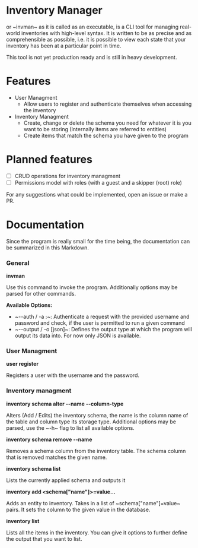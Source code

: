 # Inventory Manager

or ~invman~ as it is called as an executable, is a CLI tool for managing real-world inventories with high-level syntax. It is written to be as precise and as comprehensible as possible, i.e. it is possible to view each state that your inventory has been at a particular point in time. 

This tool is not yet production ready and is still in heavy development. 

# Features

* User Managment
  * Allow users to register and authenticate themselves when accessing the inventory
* Inventory Managment
  * Create, change or delete the schema you need for whatever it is you want to be storing (Internally items are referred to entities)
  * Create items that match the schema you have given to the program
  
# Planned features

- [ ] CRUD operations for inventory managment
- [ ] Permissions model with roles (with a guest and a skipper (root) role)

For any suggestions what could be implemented, open an issue or make a PR.

# Documentation

Since the program is really small for the time being, the documentation can be summarized in this Markdown.

### General

**invman <OPTIONS>**

Use this command to invoke the program. Additionally options may be parsed for other commands.

**Available Options:**
- ~--auth / -a <username>:<password>~: Authenticate a request with the provided username and password and check, if the user is permitted to run a given command
- ~--output / -o [json]~: Defines the output type at which the program will output its data into. For now only JSON is available.

### User Managment

**user register <username> <password>**

Registers a user with the username and the password.

### Inventory managment

**inventory schema alter --name <name> --column-type <type> <OPTIONS>**

Alters (Add / Edits) the inventory schema, the name is the column name of the table and column type its storage type. Additional options may be parsed, use the ~-h~ flag to list all available options.

**inventory schema remove --name <name>**

Removes a schema column from the inventory table. The schema column that is removed matches the given name.

**inventory schema list**

Lists the currently applied schema and outputs it

**inventory add <schema["name"]>=value...**

Adds an entity to inventory. Takes in a list of ~schema["name"]=value~ pairs. It sets the column to the given value in the database.

**inventory list <OPTIONS>**

Lists all the items in the inventory. You can give it options to further define the output that you want to list.
